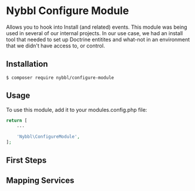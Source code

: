 # Nybbl Configure Module
Allows you to hook into Install (and related) events. This module was being used in several of our internal projects.
In our use case, we had an install tool that needed to set up Doctrine entitites and what-not in an environment that we didn't have access to, or control.

## Installation
```
$ composer require nybbl/configure-module
```

## Usage
To use this module, add it to your modules.config.php file:
```php
return [
    ...
    
    'Nybbl\ConfigureModule',
];
```

## First Steps


## Mapping Services